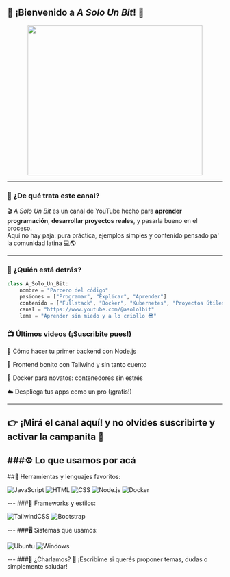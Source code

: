 ## 🎥 ¡Bienvenido a *A Solo Un Bit*! 👋

<div align="center">
  <img src="https://private-user-images.githubusercontent.com/208305611/435424040-b7024354-0a2b-40a3-8923-6d1ec67cae00.png?jwt=eyJhbGciOiJIUzI1NiIsInR5cCI6IkpXVCJ9.eyJpc3MiOiJnaXRodWIuY29tIiwiYXVkIjoicmF3LmdpdGh1YnVzZXJjb250ZW50LmNvbSIsImtleSI6ImtleTUiLCJleHAiOjE3NDUwOTc0ODgsIm5iZiI6MTc0NTA5NzE4OCwicGF0aCI6Ii8yMDgzMDU2MTEvNDM1NDI0MDQwLWI3MDI0MzU0LTBhMmItNDBhMy04OTIzLTZkMWVjNjdjYWUwMC5wbmc_WC1BbXotQWxnb3JpdGhtPUFXUzQtSE1BQy1TSEEyNTYmWC1BbXotQ3JlZGVudGlhbD1BS0lBVkNPRFlMU0E1M1BRSzRaQSUyRjIwMjUwNDE5JTJGdXMtZWFzdC0xJTJGczMlMkZhd3M0X3JlcXVlc3QmWC1BbXotRGF0ZT0yMDI1MDQxOVQyMTEzMDhaJlgtQW16LUV4cGlyZXM9MzAwJlgtQW16LVNpZ25hdHVyZT1lMDJiMjc1MjNiYjNlNWViZmM3OTI0YjY0NThlMjRiZjE2ZjgzODM4MTU1NWM3MzI2NDU1NGJmMTE4Yzc3NGY2JlgtQW16LVNpZ25lZEhlYWRlcnM9aG9zdCJ9.EWFAM5O8gSLup4v_n8R7PgAvT4vyZInLJgfa7p7h2jo" height="350px" width="90%" />
</div>


---

### 🚀 ¿De qué trata este canal?

🎬 *A Solo Un Bit* es un canal de YouTube hecho para **aprender programación**, **desarrollar proyectos reales**, y pasarla bueno en el proceso.  
Aquí no hay paja: pura práctica, ejemplos simples y contenido pensado pa' la comunidad latina 💻🌎

---

### 🧠 ¿Quién está detrás?

```python
class A_Solo_Un_Bit:
    nombre = "Parcero del código"
    pasiones = ["Programar", "Explicar", "Aprender"]
    contenido = ["Fullstack", "Docker", "Kubernetes", "Proyectos útiles"]
    canal = "https://www.youtube.com/@asolo1bit"
    lema = "Aprender sin miedo y a lo criollo 😎"

 ```

### 📺 Últimos videos (¡Suscribite pues!)
🔧 Cómo hacer tu primer backend con Node.js

🎨 Frontend bonito con Tailwind y sin tanto cuento

🐳 Docker para novatos: contenedores sin estrés

☁️ Despliega tus apps como un pro (¡gratis!)

---
👉 ¡Mirá el canal aquí! y no olvides suscribirte y activar la campanita 🔔
---

###⚙️ Lo que usamos por acá
---
##🧩 Herramientas y lenguajes favoritos:

<p> <img alt="JavaScript" src="https://img.shields.io/badge/JavaScript-F7DF1E?logo=javascript&logoColor=black" /> <img alt="HTML" src="https://img.shields.io/badge/HTML-E34F26?logo=html5&logoColor=white" /> <img alt="CSS" src="https://img.shields.io/badge/CSS-1572B6?logo=css3&logoColor=white" /> <img alt="Node.js" src="https://img.shields.io/badge/Node.js-339933?logo=node.js&logoColor=white" /> <img alt="Docker" src="https://img.shields.io/badge/Docker-2496ED?logo=docker&logoColor=white" /> </p>
---
###🎨 Frameworks y estilos:
<p> <img alt="TailwindCSS" src="https://img.shields.io/badge/TailwindCSS-38B2AC?logo=tailwindcss&logoColor=white" /> <img alt="Bootstrap" src="https://img.shields.io/badge/Bootstrap-7952B3?logo=bootstrap&logoColor=white" /> </p>
---
###🖥️ Sistemas que usamos:
<p> <img alt="Ubuntu" src="https://img.shields.io/badge/Ubuntu-E95420?logo=ubuntu&logoColor=white" /> <img alt="Windows" src="https://img.shields.io/badge/Windows-0078D6?logo=windows&logoColor=white" /> </p>
---
###💬 ¿Charlamos?
📩 ¡Escribime si querés proponer temas, dudas o simplemente saludar!


